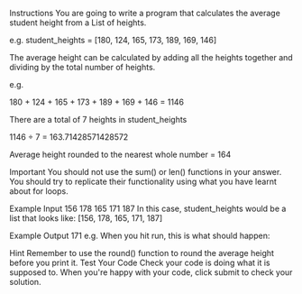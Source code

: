 Instructions
You are going to write a program that calculates the average student height from a List of heights.

e.g. student_heights = [180, 124, 165, 173, 189, 169, 146]

The average height can be calculated by adding all the heights together and dividing by the total number of heights.

e.g.

180 + 124 + 165 + 173 + 189 + 169 + 146 = 1146

There are a total of 7 heights in student_heights

1146 ÷ 7 = 163.71428571428572

Average height rounded to the nearest whole number = 164

Important You should not use the sum() or len() functions in your answer. You should try to replicate their functionality using what you have learnt about for loops.

Example Input
156 178 165 171 187
In this case, student_heights would be a list that looks like: [156, 178, 165, 171, 187]

Example Output
171
e.g. When you hit run, this is what should happen:

Hint
Remember to use the round() function to round the average height before you print it.
Test Your Code
Check your code is doing what it is supposed to. When you're happy with your code, click submit to check your solution.
